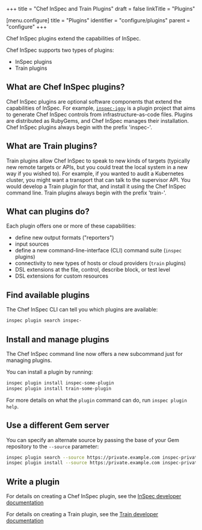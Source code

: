+++
title = "Chef InSpec and Train Plugins"
draft = false
linkTitle = "Plugins"

[menu.configure]
    title = "Plugins"
    identifier = "configure/plugins"
    parent = "configure"
+++

Chef InSpec plugins extend the capabilities of InSpec.

Chef InSpec supports two types of plugins:

- InSpec plugins
- Train plugins

## What are Chef InSpec plugins?

Chef InSpec plugins are optional software components that extend the capabilities of InSpec.
For example, [`inspec-iggy`](https://github.com/inspec/inspec-iggy) is a plugin project that aims to generate Chef InSpec controls from infrastructure-as-code files.
Plugins are distributed as RubyGems, and Chef InSpec manages their installation.
Chef InSpec plugins always begin with the prefix 'inspec-'.

## What are Train plugins?

Train plugins allow Chef InSpec to speak to new kinds of targets (typically new
remote targets or APIs, but you could treat the local system in a new way if you
wished to). For example, if you wanted to audit a Kubernetes cluster, you might
want a transport that can talk to the supervisor API. You would develop a Train
plugin for that, and install it using the Chef InSpec command line. Train plugins
always begin with the prefix 'train-'.

## What can plugins do?

Each plugin offers one or more of these capabilities:

- define new output formats ("reporters")
- input sources
- define a new command-line-interface (CLI) command suite (`inspec` plugins)
- connectivity to new types of hosts or cloud providers (`train` plugins)
- DSL extensions at the file, control, describe block, or test level
- DSL extensions for custom resources

## Find available plugins

The Chef InSpec CLI can tell you which plugins are available:

```bash
inspec plugin search inspec-
```

## Install and manage plugins

The Chef InSpec command line now offers a new subcommand just for managing plugins.

You can install a plugin by running:

```bash
inspec plugin install inspec-some-plugin
inspec plugin install train-some-plugin
```

For more details on what the `plugin` command can do, run `inspec plugin help`.

## Use a different Gem server

You can specify an alternate source by passing the base of your Gem repository to
the `--source` parameter:

```bash
inspec plugin search --source https://private.example.com inspec-private
inspec plugin install --source https:/private.example.com inspec-private-plugin
```

## Write a plugin

For details on creating a Chef InSpec plugin, see the
[InSpec developer documentation](https://github.com/inspec/inspec/blob/main/dev-docs/plugins.md)

For details on creating a Train plugin, see the
[Train developer documentation](https://github.com/inspec/train/blob/main/docs/plugins.md)
